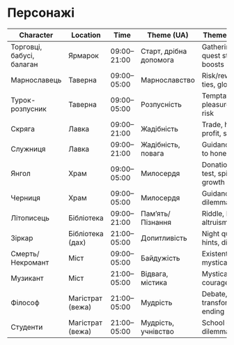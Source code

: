 # Персонажі

| Character           | Location           | Time         | Theme (UA)                | Theme/Effect (EN)                          |
|---------------------|-------------------|--------------|---------------------------|--------------------------------------------|
| Торговці, бабусі, балаган | Ярмарок            | 09:00–21:00  | Старт, дрібна допомога    | Gathering rumors, quest start, minor boosts|
| Марнославець        | Таверна           | 09:00–05:00  | Марнославство             | Risk/reward, social ties, glory            |
| Турок-розпусник     | Таверна           | 09:00–05:00  | Розпусність               | Temptation, pleasure, resource risk        |
| Скряга              | Лавка             | 09:00–21:00  | Жадібність                | Trade, honesty vs. profit, shortcuts       |
| Служниця            | Лавка             | 09:00–21:00  | Жадібність, повага        | Guidance, shortcut to honesty              |
| Янгол               | Храм              | 09:00–05:00  | Милосердя                 | Donation, moral test, spiritual growth     |
| Черниця             | Храм              | 09:00–05:00  | Милосердя                 | Guidance, blessing, dilemma                |
| Літописець          | Бібліотека        | 09:00–21:00  | Пам’ять/Пізнання          | Riddle, knowledge, altruism/selfishness    |
| Зіркар              | Бібліотека (дах)  | 21:00–05:00  | Допитливість              | Night quest, cosmic hints, discovery       |
| Смерть/Некромант    | Міст              | 09:00–05:00  | Байдужість                | Existential test, mystical hint            |
| Музикант            | Міст              | 21:00–05:00  | Відвага, містика          | Mystical scene, courage                    |
| Філософ             | Магістрат (вежа)  | 21:00–05:00  | Мудрість                  | Debate, transformation, ending unlock      |
| Студенти            | Магістрат (вежа)  | 21:00–05:00  | Мудрість, учнівство       | School of thought, dilemma, guidance       |

